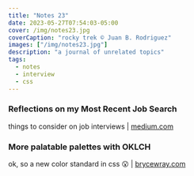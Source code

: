 ```yaml
---
title: "Notes 23"
date: 2023-05-27T07:54:03-05:00
cover: /img/notes23.jpg
coverCaption: "rocky trek © Juan B. Rodriguez"
images: ["/img/notes23.jpg"]
description: "a journal of unrelated topics"
tags:
  - notes
  - interview
  - css
---
```


### Reflections on my Most Recent Job Search

things to consider on job interviews |  [medium.com](https://medium.com/@jescalan/reflections-on-my-most-recent-job-search-4bcace57d2c8)


### More palatable palettes with OKLCH

ok, so a new color standard in css 😮 | [brycewray.com](https://www.brycewray.com/posts/2023/05/more-palatable-palettes-oklch/)